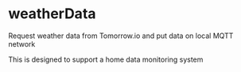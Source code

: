 # weatherData
Request weather data from Tomorrow.io and put data on local MQTT network

This is designed to support a home data monitoring system
